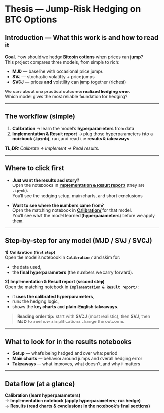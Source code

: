 # Thesis — Jump-Risk Hedging on BTC Options

## Introduction — What this work is and how to read it

**Goal.** How should we hedge **Bitcoin options** when prices can **jump**?  
This project compares three models, from simple to rich:

- **MJD** — baseline with occasional price jumps  
- **SVJ** — stochastic volatility + price jumps  
- **SVCJ** — prices **and** volatility can jump together (richest)

We care about one practical outcome: **realized hedging error**.  
Which model gives the most reliable foundation for hedging?

---

## The workflow (simple)

1. **Calibration** → learn the model’s **hyperparameters** from data  
2. **Implementation & Result report** → plug those hyperparameters into a **notebook (.ipynb)**, run, and read the **results & takeaways**

**TL;DR:** *Calibrate → Implement → Read results.*

---

## Where to click first

- **Just want the results and story?**  
  Open the notebooks in **[Implementation & Result report/](Implementation%20%26%20Result%20report/)** (they are `.ipynb`).  
  You’ll see the hedging setup, main charts, and short conclusions.

- **Want to see where the numbers came from?**  
  Open the matching notebook in **[Calibration/](Calibration/)** for that model.  
  You’ll see what the model learned (**hyperparameters**) before we apply them.

---

## Step-by-step for any model (MJD / SVJ / SVCJ)

**1) Calibration (first step)**  
Open the model’s notebook in **`Calibration/`** and skim for:
- the data used,  
- the **final hyperparameters** (the numbers we carry forward).

**2) Implementation & Result report (second step)**  
Open the matching notebook in **`Implementation & Result report/`**:
- it **uses the calibrated hyperparameters**,  
- runs the hedging logic,  
- shows the **key charts** and **plain-English takeaways**.

> **Reading order tip:** start with **SVCJ** (most realistic), then **SVJ**, then **MJD** to see how simplifications change the outcome.

---

## What to look for in the results notebooks

- **Setup** — what’s being hedged and over what period  
- **Main charts** — behavior around jumps and overall hedging error  
- **Takeaways** — what improves, what doesn’t, and why it matters

---

## Data flow (at a glance)

**Calibration (learn hyperparameters)**  
→ **Implementation notebook (apply hyperparameters; run hedge)**  
→ **Results (read charts & conclusions in the notebook’s final sections)**
